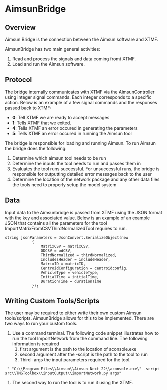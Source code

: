# AimsunBridge

## Overview 

Aimsun Bridge is the connection between the Aimsun software and XTMF.

AimsunBridge has two main general activities: 
1. Read and process the signals and data coming fromt XTMF.
1. Load and run the Aimsun software.

## Protocol
The bridge internally communicates with XTMF via the AimsunController 
using integer signal commands. Each integer corresponds to a specific action. 
Below is an example of a few signal commands and the responses passed back
to XTMF:
* **0**: Tell XTMF we are ready to accept messages 
* **1**: Tells XTMF that we exited. 
* **4**: Tells XTMF an error occured in generating the parameters
* **5**: Tells XTMF an error occured in running the Aimsun tool

The bridge is responsible for loading and running Aimsun. To run Aimsun
the bridge does the following:
1. Determine which aimsun tool needs to be run
1. Determine the inputs the tool needs to run and passes them in
1. Evaluates the tool runs successful. For unsuccessful runs, the bridge is 
responsible for outputting detailed error messages back to the user
1. Determine the location of the network package and any other data files
the tools need to properly setup the model system

## Data 
Input data to the Aimsunbridge is passed from XTMF using the JSON format 
with the key and associated value.  Below is an example of an example JSON
that contains all the parameters for the tool ImportMatrixFromCSVThirdNormalizedTool
requires to run. 
```
string jsonParameters = JsonConvert.SerializeObject(new
            {
                MatrixCSV = matrixCSV,
                ODCSV = odCSV,
                ThirdNormalized = thirdNormalized,
                IncludesHeader = includeHeader,
                MatrixID = matrixID,
                CentroidConfiguration = centroidconfig,
                VehicleType = vehicleType,
                InitialTime = initialTime,
                DurationTime = durationTime
            });
```

## Writing Custom Tools/Scripts 

The user may be required to either write their own custom Aimsun tools/scripts.
AimsunBridge allows for this to be implemented. There are two ways to run
your custom tools.
1. Use a command terminal. The following code snippet illustrates how to 
run the tool ImportNetwork from the command line. The following information
is required 
    1. first argument is the path to the location of aconsole.exe
    1. second argument after the -script is the path to the tool to run
    1. Third -args the input parameters required for the tool. 

```
 " "C:\\Program Files\\Aimsun\\Aimsun Next 22\\aconsole.exe\" -script src\\TMGToolbox\\inputOutput\\importNetwork.py args"
```

1. The second way to run the tool is to run it using the XTMF. 